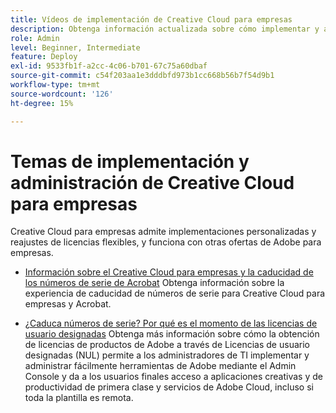 ```yaml
---
title: Vídeos de implementación de Creative Cloud para empresas
description: Obtenga información actualizada sobre cómo implementar y administrar aplicaciones de Creative Cloud para empresas
role: Admin
level: Beginner, Intermediate
feature: Deploy
exl-id: 9533fb1f-a2cc-4c06-b701-67c75a60dbaf
source-git-commit: c54f203aa1e3dddbfd973b1cc668b56b7f54d9b1
workflow-type: tm+mt
source-wordcount: '126'
ht-degree: 15%

---
```


# Temas de implementación y administración de Creative Cloud para empresas

Creative Cloud para empresas admite implementaciones personalizadas y reajustes de licencias flexibles, y funciona con otras ofertas de Adobe para empresas.

* [Información sobre el Creative Cloud para empresas y la caducidad de los números de serie de Acrobat](cceserial.md)
Obtenga información sobre la experiencia de caducidad de números de serie para Creative Cloud para empresas y Acrobat.

* [¿Caduca números de serie? Por qué es el momento de las licencias de usuario designadas](nameduserlicensing.md)
Obtenga más información sobre cómo la obtención de licencias de productos de Adobe a través de Licencias de usuario designadas (NUL) permite a los administradores de TI implementar y administrar fácilmente herramientas de Adobe mediante el Admin Console y da a los usuarios finales acceso a aplicaciones creativas y de productividad de primera clase y servicios de Adobe Cloud, incluso si toda la plantilla es remota.
